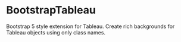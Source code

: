 # BootstrapTableau

Bootstrap 5 style extension for Tableau. Create rich backgrounds for Tableau objects using only class names.
